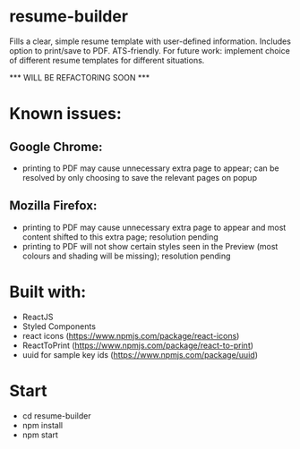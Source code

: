 # resume-builder

Fills a clear, simple resume template with user-defined information. Includes option to print/save to PDF. ATS-friendly. For future work: implement choice of different resume templates for different situations.

*** WILL BE REFACTORING SOON ***

# Known issues:

## Google Chrome:

- printing to PDF may cause unnecessary extra page to appear; can be resolved by only choosing to save the relevant pages on popup

## Mozilla Firefox:

- printing to PDF may cause unnecessary extra page to appear and most content shifted to this extra page; resolution pending
- printing to PDF will not show certain styles seen in the Preview (most colours and shading will be missing); resolution pending

# Built with:

- ReactJS
- Styled Components
- react icons (https://www.npmjs.com/package/react-icons)
- ReactToPrint (https://www.npmjs.com/package/react-to-print)
- uuid for sample key ids (https://www.npmjs.com/package/uuid)

# Start

- cd resume-builder
- npm install
- npm start
